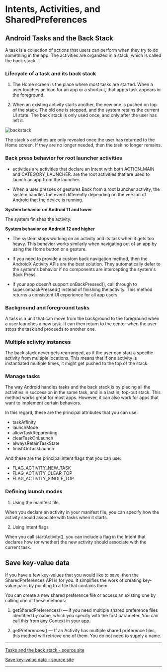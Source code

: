 # Intents, Activities, and SharedPreferences

## Android Tasks and the Back Stack

A task is a collection of actions that users can perform when they try to do something in the app. The activities are organized in a stack, which is called the back stack.

### Lifecycle of a task and its back stack

1. The Home screen is the place where most tasks are started. When a user touches an icon for an app or a shortcut, that app's task appears in the foreground.

2. When an existing activity starts another, the new one is pushed on top of the stack. The old one is stopped, and the system retains the current UI state. The back stack is only used once, and only after the user has left it.

![backstack](https://developer.android.com/images/fundamentals/diagram_backstack.png)

The stack's activities are only revealed once the user has returned to the Home screen. If they are no longer needed, then the task no longer remains.

### Back press behavior for root launcher activities

* activities are activities that declare an Intent with both ACTION_MAIN and CATEGORY_LAUNCHER. are the root activities that are used to launch an app from the launcher.

* When a user presses or gestures Back from a root launcher activity, the system handles the event differently depending on the version of Android that the device is running.

**System behavior on Android 11 and lower**

The system finishes the activity.

**System behavior on Android 12 and higher** 

* The system stops working on an activity and its task when it gets too heavy. This behavior works similarly when navigating out of an app by using the Home button or a gesture.

* If you need to provide a custom back navigation method, then the AndroidX Activity APIs are the best solution. They automatically defer to the system's behavior if no components are intercepting the system's Back Press.

* If your app doesn't support onBackPressed(), call through to super.onbackPressed() instead of finishing the activity. This method returns a consistent UI experience for all app users.

### Background and foreground tasks

A task is a unit that can move from the background to the foreground when a user launches a new task. It can then return to the center when the user stops the task and proceeds to another one.


### Multiple activity instances

The back stack never gets rearranged, as if the user can start a specific activity from multiple locations. This means that if one activity is instantiated multiple times, it might get pushed to the top of the stack.

### Manage tasks

The way Android handles tasks and the back stack is by placing all the activities in succession in the same task, and in a last in, top-out stack. This method works great for most apps. However, it can also work for apps that want to implement certain behaviors.

In this regard, these are the principal <activity> attributes that you can use:

* taskAffinity
* launchMode
* allowTaskReparenting
* clearTaskOnLaunch
* alwaysRetainTaskState
* finishOnTaskLaunch

And these are the principal intent flags that you can use:

* FLAG_ACTIVITY_NEW_TASK
* FLAG_ACTIVITY_CLEAR_TOP
* FLAG_ACTIVITY_SINGLE_TOP

### Defining launch modes

1. Using the manifest file

When you declare an activity in your manifest file, you can specify how the activity should associate with tasks when it starts.

2. Using Intent flags

When you call startActivity(), you can include a flag in the Intent that declares how (or whether) the new activity should associate with the current task.


## Save key-value data 

If you have a few key-values that you would like to save, then the SharedPreferences API is for you. It simplifies the work of creating key-value pairs by pointing to a file that contains them.

You can create a new shared preference file or access an existing one by calling one of these methods:


1. getSharedPreferences() — if you need multiple shared preference files identified by name, which you specify with the first parameter. You can call this from any Context in your app.

2. getPreferences() — If an Activity has multiple shared preference files, this method will retrieve one of them. You do not need to supply a name.



**************
[Tasks and the back stack - source site](https://developer.android.com/guide/components/activities/tasks-and-back-stack)

[Save key-value data - source site](https://developer.android.com/training/data-storage/shared-preferences)

**************
